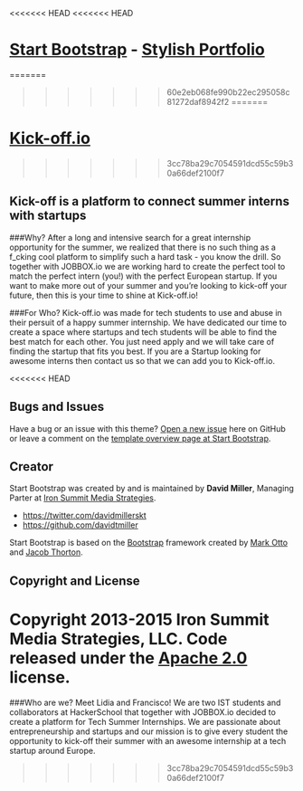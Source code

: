 <<<<<<< HEAD
<<<<<<< HEAD
# [Start Bootstrap](http://startbootstrap.com/) - [Stylish Portfolio](http://startbootstrap.com/template-overviews/stylish-portfolio/)
=======

>>>>>>> 60e2eb068fe990b22ec295058c81272daf8942f2
=======
# [Kick-off.io](http://lidiamcfreitas.github.io/)
>>>>>>> 3cc78ba29c7054591dcd55c59b30a66def2100f7

## Kick-off is a platform to connect summer interns with startups

###Why?
After a long and intensive search for a great internship opportunity for the summer, we realized that there is no such thing as a f_cking cool platform to simplify such a hard task - you know the drill. 
So together with JOBBOX.io we are working hard to create the perfect tool to match the perfect intern (you!) with the perfect European startup. If you want to make more out of your summer and you’re looking to kick-off your future, then this is your time to shine at Kick-off.io!

###For Who?
Kick-off.io was made for tech students to use and abuse in their persuit of a happy summer internship. We have dedicated our time to create a space where startups and tech students will be able to find the best match for each other. You just need apply and we will take care of finding the startup that fits you best.
If you are a Startup  looking for awesome interns then contact us so that we can add you to Kick-off.io.

<<<<<<< HEAD
## Bugs and Issues

Have a bug or an issue with this theme? [Open a new issue](https://github.com/IronSummitMedia/startbootstrap-stylish-portfolio/issues) here on GitHub or leave a comment on the [template overview page at Start Bootstrap](http://startbootstrap.com/template-overviews/stylish-portfolio/).

## Creator

Start Bootstrap was created by and is maintained by **David Miller**, Managing Parter at [Iron Summit Media Strategies](http://www.ironsummitmedia.com/).

* https://twitter.com/davidmillerskt
* https://github.com/davidtmiller

Start Bootstrap is based on the [Bootstrap](http://getbootstrap.com/) framework created by [Mark Otto](https://twitter.com/mdo) and [Jacob Thorton](https://twitter.com/fat).

## Copyright and License

Copyright 2013-2015 Iron Summit Media Strategies, LLC. Code released under the [Apache 2.0](https://github.com/IronSummitMedia/startbootstrap-stylish-portfolio/blob/gh-pages/LICENSE) license.
=======
###Who are we?
Meet Lidia and Francisco! We are two IST students and collaborators at HackerSchool that together with JOBBOX.io decided to create a platform for Tech Summer Internships. We are passionate about entrepreneurship and startups and our mission is to give every student the opportunity to kick-off their summer with an awesome internship at a tech startup around Europe. 
>>>>>>> 3cc78ba29c7054591dcd55c59b30a66def2100f7
